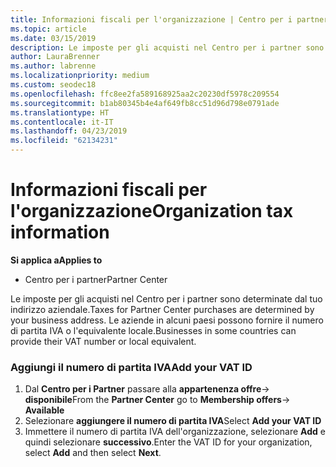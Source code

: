 ```yaml
---
title: Informazioni fiscali per l'organizzazione | Centro per i partner
ms.topic: article
ms.date: 03/15/2019
description: Le imposte per gli acquisti nel Centro per i partner sono determinate dal tuo indirizzo aziendale. Le aziende in alcuni paesi possono fornire il numero di partita IVA o l'equivalente locale.
author: LauraBrenner
ms.author: labrenne
ms.localizationpriority: medium
ms.custom: seodec18
ms.openlocfilehash: ffc8ee2fa589168925aa2c20230df5978c209554
ms.sourcegitcommit: b1ab80345b4e4af649fb8cc51d96d798e0791ade
ms.translationtype: HT
ms.contentlocale: it-IT
ms.lasthandoff: 04/23/2019
ms.locfileid: "62134231"
---
```

# <a name="organization-tax-information"></a><span data-ttu-id="29953-104">Informazioni fiscali per l'organizzazione</span><span class="sxs-lookup"><span data-stu-id="29953-104">Organization tax information</span></span>

<span data-ttu-id="29953-105">**Si applica a**</span><span class="sxs-lookup"><span data-stu-id="29953-105">**Applies to**</span></span>

-  <span data-ttu-id="29953-106">Centro per i partner</span><span class="sxs-lookup"><span data-stu-id="29953-106">Partner Center</span></span>

<span data-ttu-id="29953-107">Le imposte per gli acquisti nel Centro per i partner sono determinate dal tuo indirizzo aziendale.</span><span class="sxs-lookup"><span data-stu-id="29953-107">Taxes for Partner Center purchases are determined by your business address.</span></span> <span data-ttu-id="29953-108">Le aziende in alcuni paesi possono fornire il numero di partita IVA o l'equivalente locale.</span><span class="sxs-lookup"><span data-stu-id="29953-108">Businesses in some countries can provide their VAT number or local equivalent.</span></span>

### <a name="add-your-vat-id"></a><span data-ttu-id="29953-109">Aggiungi il numero di partita IVA</span><span class="sxs-lookup"><span data-stu-id="29953-109">Add your VAT ID</span></span>

1.  <span data-ttu-id="29953-110">Dal **Centro per i Partner** passare alla **appartenenza offre**-> **disponibile**</span><span class="sxs-lookup"><span data-stu-id="29953-110">From the **Partner Center** go to **Membership offers**-> **Available**</span></span>
2.  <span data-ttu-id="29953-111">Selezionare **aggiungere il numero di partita IVA**</span><span class="sxs-lookup"><span data-stu-id="29953-111">Select **Add your VAT ID**</span></span>
3.  <span data-ttu-id="29953-112">Immettere il numero di partita IVA dell'organizzazione, selezionare **Add** e quindi selezionare **successivo**.</span><span class="sxs-lookup"><span data-stu-id="29953-112">Enter the VAT ID for your organization, select **Add** and then select **Next**.</span></span>





 




